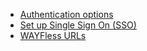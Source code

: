 <!-- markdownlint-disable MD041 -->
* [Authentication options](/getting-started/authentication.md)
* [Set up Single Sign On (SSO)](/getting-started/single-sign-on.md)
* [WAYFless URLs](/getting-started/wayfless-urls.md)
